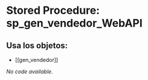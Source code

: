 # Stored Procedure: sp_gen_vendedor_WebAPI

## Usa los objetos:
- [[gen_vendedor]]

*No code available.*
